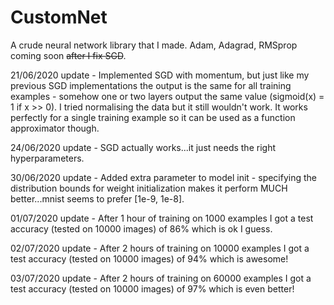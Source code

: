 # CustomNet
A crude neural network library that I made. Adam, Adagrad, RMSprop coming soon ~~after I fix SGD~~.

21/06/2020 update - Implemented SGD with momentum, but just like my previous SGD implementations the output is the same for all training examples - somehow one or two layers output the same value (sigmoid(x) = 1 if x >> 0). I tried normalising the data but it still wouldn't work. It works perfectly for a single training example so it can be used as a function approximator though. 

24/06/2020 update - SGD actually works...it just needs the right hyperparameters. 

30/06/2020 update - Added extra parameter to model init - specifying the distribution bounds for weight initialization makes it perform MUCH better...mnist seems to prefer [1e-9, 1e-8]. 

01/07/2020 update - After 1 hour of training on 1000 examples I got a test accuracy (tested on 10000 images) of 86% which is ok I guess.

02/07/2020 update - After 2 hours of training on 10000 examples I got a test accuracy (tested on 10000 images) of 94% which is awesome!

03/07/2020 update - After 2 hours of training on 60000 examples I got a test accuracy (tested on 10000 images) of 97% which is even better!
